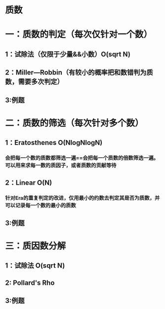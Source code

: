 # 质数
# 一：质数的判定（每次仅针对一个数）
## 1：试除法（仅限于少量&&小数）O(sqrt N)
## 2：Miller—Robbin（有较小的概率把和数错判为质数，需要多次判定）
## 3:例题
# 二：质数的筛选（每次针对多个数）
## 1：Eratosthenes O(NlogNlogN)
### 会把每一个数的质数都筛选一遍==会把每一个质数的倍数筛选一遍。可以用来求每一数的质因子，或者质数的贡献等待
## 2：Linear O(N)
### 针对Era的重复判定的改进，仅用最小的约数去判定其是否为质数，并可以记录每一个数的最小的质数
## 3:例题
# 三：质因数分解
## 1：试除法 O(sqrt N)
## 2: Pollard's Rho
## 3:例题